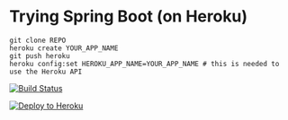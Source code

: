 # Trying Spring Boot (on Heroku)

```
git clone REPO
heroku create YOUR_APP_NAME
git push heroku
heroku config:set HEROKU_APP_NAME=YOUR_APP_NAME # this is needed to use the Heroku API
```

[![Build Status](https://travis-ci.org/bonifaido/try-spring-boot.svg?branch=master)](https://travis-ci.org/bonifaido/try-spring-boot)

[![Deploy to Heroku](https://www.herokucdn.com/deploy/button.png)](https://heroku.com/deploy)
